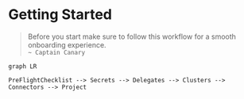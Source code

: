 # Getting Started

> Before you start make sure to follow this workflow for a smooth onboarding experience.  
`~ Captain Canary `

```mermaid
graph LR

PreFlightChecklist --> Secrets --> Delegates --> Clusters --> Connectors --> Project
```
